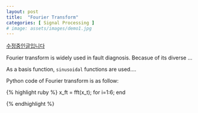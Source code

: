 ```yaml
---
layout: post
title:  "Fourier Transform"
categories: [ Signal Processing ]
# image: assets/images/demo1.jpg
---
```


[수정중인글입니다][home]

Fourier transform is widely used in fault diagnosis. Becasue of its diverse ...

As a basis function, `sinusoidal` functions are used.... 

Python code of Fourier transform is as follow: 

{% highlight ruby %}
x_ft = fft(x_t);
    for i=1:6;
    end

{% endhighlight %}


[home]: https://mbyun1420.github.io/index.html
